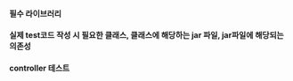 
#### 필수 라이브러리


#### 실제 test코드 작성 시 필요한 클래스, 클래스에 해당하는 jar 파일, jar파일에 해당되는 의존성




#### controller 테스트
